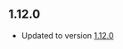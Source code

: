 ## 1.12.0 
- Updated to version [1.12.0](https://github.com/wmbusmeters/wmbusmeters/blob/master/CHANGES)
##